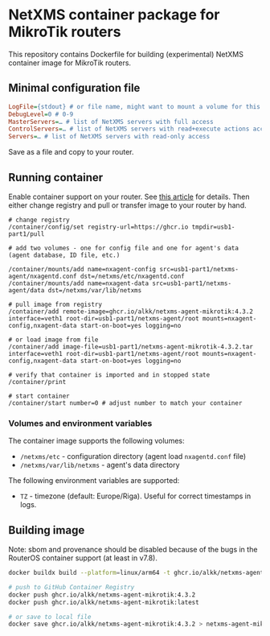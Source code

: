 # NetXMS container package for MikroTik routers

This repository contains Dockerfile for building (experimental) NetXMS container image for MikroTik routers.

## Minimal configuration file

```ini
LogFile={stdout} # or file name, might want to mount a volume for this
DebugLevel=0 # 0-9
MasterServers=… # list of NetXMS servers with full access
ControlServers=… # list of NetXMS servers with read+execute actions access
Servers=… # list of NetXMS servers with read-only access
```

Save as a file and copy to your router.

## Running container

Enable container support on your router. See [this article](https://help.mikrotik.com/docs/display/ROS/Container) for details.
Then either change registry and pull or transfer image to your router by hand.

```mikrotik
# change registry
/container/config/set registry-url=https://ghcr.io tmpdir=usb1-part1/pull

# add two volumes - one for config file and one for agent's data (agent database, ID file, etc.)

/container/mounts/add name=nxagent-config src=usb1-part1/netxms-agent/nxagentd.conf dst=/netxms/etc/nxagentd.conf
/container/mounts/add name=nxagent-data src=usb1-part1/netxms-agent/data dst=/netxms/var/lib/netxms

# pull image from registry
/container/add remote-image=ghcr.io/alkk/netxms-agent-mikrotik:4.3.2 interface=veth1 root-dir=usb1-part1/netxms-agent/root mounts=nxagent-config,nxagent-data start-on-boot=yes logging=no

# or load image from file
/container/add image-file=usb1-part1/netxms-agent-mikrotik-4.3.2.tar interface=veth1 root-dir=usb1-part1/netxms-agent/root mounts=nxagent-config,nxagent-data start-on-boot=yes logging=no

# verify that container is imported and in stopped state
/container/print

# start container
/container/start number=0 # adjust number to match your container
```

### Volumes and environment variables

The container image supports the following volumes:

* `/netxms/etc` - configuration directory (agent load `nxagentd.conf` file)
* `/netxms/var/lib/netxms` - agent's data directory

The following environment variables are supported:

* `TZ` - timezone (default: Europe/Riga). Useful for correct timestamps in logs.

## Building image

Note: sbom and provenance should be disabled because of the bugs in the RouterOS container support (at least in v7.8).

```sh
docker buildx build --platform=linux/arm64 -t ghcr.io/alkk/netxms-agent-mikrotik:latest -t ghcr.io/alkk/netxms-agent-mikrotik:4.3.2 --sbom=false --provenance=false -o type=docker .

# push to GitHub Container Registry
docker push ghcr.io/alkk/netxms-agent-mikrotik:4.3.2
docker push ghcr.io/alkk/netxms-agent-mikrotik:latest

# or save to local file
docker save ghcr.io/alkk/netxms-agent-mikrotik:4.3.2 > netxms-agent-mikrotik-4.3.2.tar
```
